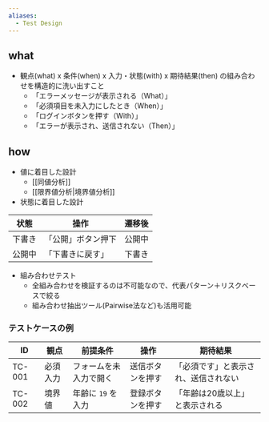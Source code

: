 ```yaml
---
aliases:
  - Test Design
---
```

## what
- 観点(what) x 条件(when) x 入力・状態(with) x 期待結果(then) の組み合わせを構造的に洗い出すこと
	- 「エラーメッセージが表示される（What）」
	- 「必須項目を未入力にしたとき（When）」
	- 「ログインボタンを押す（With）」
	- 「エラーが表示され、送信されない（Then）」
## how
- 値に着目した設計
	- [[同値分析]]
	- [[限界値分析|境界値分析]]
- 状態に着目した設計

| 状態  | 操作        | 遷移後 |
| --- | --------- | --- |
| 下書き | 「公開」ボタン押下 | 公開中 |
| 公開中 | 「下書きに戻す」  | 下書き |
- 組み合わせテスト
	- 全組み合わせを検証するのは不可能なので、代表パターン＋リスクベースで絞る
	- 組み合わせ抽出ツール(Pairwise法など)も活用可能

### テストケースの例

| ID     | 観点   | 前提条件         | 操作       | 期待結果               |
| ------ | ---- | ------------ | -------- | ------------------ |
| TC-001 | 必須入力 | フォームを未入力で開く  | 送信ボタンを押す | 「必須です」と表示され、送信されない |
| TC-002 | 境界値  | 年齢に `19` を入力 | 登録ボタンを押す | 「年齢は20歳以上」と表示される   |